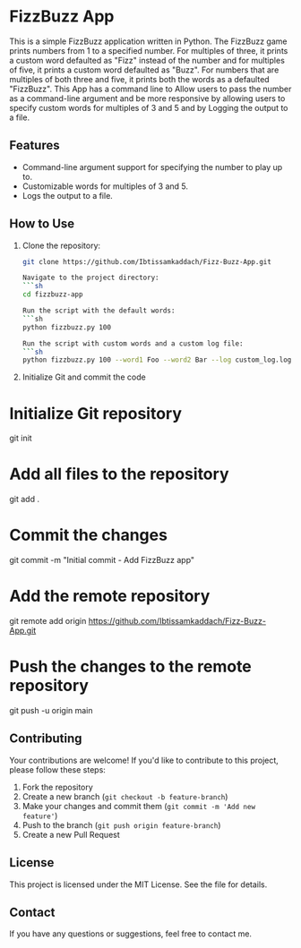 # FizzBuzz App

This is a simple FizzBuzz application written in Python. The FizzBuzz game prints numbers from 1 to a specified number. For multiples of three, it prints a custom word defaulted as "Fizz" instead of the number and for multiples of five, it prints a custom word defaulted as "Buzz". For numbers that are multiples of both three and five, it prints both the words as a defaulted "FizzBuzz".
This App has a command line to Allow users to pass the number as a command-line argument and be more responsive by allowing users to specify custom words for multiples of 3 and 5 and by Logging the output to a file.

## Features

- Command-line argument support for specifying the number to play up to.
- Customizable words for multiples of 3 and 5.
- Logs the output to a file.

## How to Use

1. Clone the repository:
   ```sh
   git clone https://github.com/Ibtissamkaddach/Fizz-Buzz-App.git

   Navigate to the project directory:
   ```sh
   cd fizzbuzz-app 

   Run the script with the default words:
   ```sh
   python fizzbuzz.py 100

   Run the script with custom words and a custom log file:
   ```sh
   python fizzbuzz.py 100 --word1 Foo --word2 Bar --log custom_log.log
   
2. Initialize Git and commit the code
# Initialize Git repository
git init

# Add all files to the repository
git add .

# Commit the changes
git commit -m "Initial commit - Add FizzBuzz app"

# Add the remote repository
git remote add origin https://github.com/Ibtissamkaddach/Fizz-Buzz-App.git

# Push the changes to the remote repository
git push -u origin main

## Contributing

Your contributions are welcome! If you'd like to contribute to this project, please follow these steps:

1. Fork the repository
2. Create a new branch (`git checkout -b feature-branch`)
3. Make your changes and commit them (`git commit -m 'Add new feature'`)
4. Push to the branch (`git push origin feature-branch`)
5. Create a new Pull Request

## License

This project is licensed under the MIT License. See the file for details.

## Contact

If you have any questions or suggestions, feel free to contact me.
